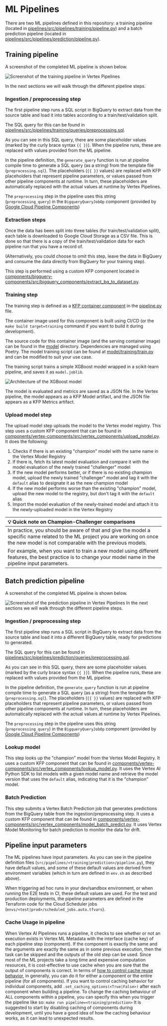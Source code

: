<!-- 
Copyright 2022 Google LLC

Licensed under the Apache License, Version 2.0 (the "License");
you may not use this file except in compliance with the License.
You may obtain a copy of the License at

    https://www.apache.org/licenses/LICENSE-2.0

Unless required by applicable law or agreed to in writing, software
distributed under the License is distributed on an "AS IS" BASIS,
WITHOUT WARRANTIES OR CONDITIONS OF ANY KIND, either express or implied.
See the License for the specific language governing permissions and
limitations under the License.
 -->
# ML Pipelines

There are two ML pipelines defined in this repository: a training pipeline (located in [pipelines/src/pipelines/training/pipeline.py](/pipelines/src/pipelines/training/pipeline.py)) and a batch prediction pipeline (located in [pipelines/src/pipelines/prediction/pipeline.py](/pipelines/src/pipelines/prediction/pipeline.py)).

## Training pipeline

A screenshot of the completed ML pipeline is shown below.

![Screenshot of the training pipeline in Vertex Pipelines](/docs/images/training_pipeline.png)

In the next sections we will walk through the different pipeline steps.

### Ingestion / preprocessing step

The first pipeline step runs a SQL script in BigQuery to extract data from the source table and load it into tables according to a train/test/validation split.

The SQL query for this can be found in [pipelines/src/pipelines/training/queries/preprocessing.sql](/pipelines/src/pipelines/training/queries/preprocessing.sql).

As you can see in this SQL query, there are some placeholder values (marked by the curly brace syntax `{{ }}`). When the pipeline runs, these are replaced with values provided from the ML pipeline.

In the pipeline definition, the `generate_query` function is run at pipeline compile time to generate a SQL query (as a string) from the template file (`preprocessing.sql`). The placeholders (`{{ }}` values) are replaced with KFP placeholders that represent pipeline parameters, or values passed from other pipeline components at runtime. In turn, these placeholders are automatically replaced with the actual values at runtime by Vertex Pipelines.

The `preprocessing` step in the pipeline uses this string (`preprocessing_query`) in the `BigqueryQueryJobOp` component (provided by [Google Cloud Pipeline Components](https://cloud.google.com/vertex-ai/docs/pipelines/components-introduction))

### Extraction steps

Once the data has been split into three tables (for train/test/validation split), each table is downloaded to Google Cloud Storage as a CSV file. This is done so that there is a copy of the train/test/validation data for each pipeline run that you have a record of.

(Alternatively, you could choose to omit this step, leave the data in BigQuery and consume the data directly from BigQuery for your training step).

This step is performed using a custom KFP component located in [components/bigquery-components/src/bigquery_components/extract_bq_to_dataset.py](/components/bigquery-components/src/bigquery_components/extract_bq_to_dataset.py).

### Training step

The training step is defined as a [KFP container component](https://www.kubeflow.org/docs/components/pipelines/v2/components/container-components/) in the [pipeline.py](/pipelines/src/pipelines/training/pipeline.py) file.

The container image used for this component is built using CI/CD (or the `make build target=training` command if you want to build it during development).

The source code for this container image (and the serving container image) can be found in the [model](/model/) directory. Dependencies are managed using Poetry. The model training script can be found at [model/training/train.py](/model/training/train.py) and can be modified to suit your use case.

The training script trains a simple XGBoost model wrapped in a scikit-learn pipeline, and saves it as `model.joblib`.

![Architecture of the XGBoost model](/docs/images/xgboost_architecture.png)

The model is evaluated and metrics are saved as a JSON file. In the Vertex pipeline, the model appears as a KFP Model artifact, and the JSON file appears as a KFP Metrics artifact.

### Upload model step

The upload model step uploads the model to the Vertex model registry. This step uses a custom KFP component that can be 
found in [components/vertex-components/src/vertex_components/upload_model.py](/components/vertex-components/src/vertex_components/upload_model.py). It does the following:

1. Checks if there is an existing "champion" model with the same name in the Vertex Model Registry
1. If there is, fetch its latest model evaluation and compare it with the model evaluation of the newly trained "challenger" model
1. If the new model performs better, or if there is no existing champion model, upload the newly trained "challenger" model and tag it with the `default` alias to designate it as the new champion model
1. If the new model performs worse than the existing "champion" model, upload the new model to the registry, but don't tag it with the `default` alias
1. Import the model evaluation of the newly-trained model and attach it to the newly-uploaded model in the Vertex Registry

| :bulb: Quick note on Champion-Challenger comparisons    |
|:-------------------|
| In practice, you should be aware of that and give the model a specific name related to the ML project you are working on once the new model is not comparable with the previous models. 
For example, when you want to train a new model using different features, the best practice is to change your model name in the pipeline input parameters. |

## Batch prediction pipeline

A screenshot of the completed ML pipeline is shown below.

![Screenshot of the prediction pipeline in Vertex Pipelines](/docs/images/prediction_pipeline.png)
In the next sections we will walk through the different pipeline steps.

### Ingestion / preprocessing step

The first pipeline step runs a SQL script in BigQuery to extract data from the source table and load it into a different BigQuery table, ready for predictions to generated.

The SQL query for this can be found in [pipelines/src/pipelines/prediction/queries/preprocessing.sql](/pipelines/src/pipelines/prediction/queries/preprocessing.sql).

As you can see in this SQL query, there are some placeholder values (marked by the curly brace syntax `{{ }}`). When the pipeline runs, these are replaced with values provided from the ML pipeline.

In the pipeline definition, the `generate_query` function is run at pipeline compile time to generate a SQL query (as a string) from the template file (`preprocessing.sql`). The placeholders (`{{ }}` values) are replaced with KFP placeholders that represent pipeline parameters, or values passed from other pipeline components at runtime. In turn, these placeholders are automatically replaced with the actual values at runtime by Vertex Pipelines.

The `preprocessing` step in the pipeline uses this string (`preprocessing_query`) in the `BigqueryQueryJobOp` component (provided by [Google Cloud Pipeline Components](https://cloud.google.com/vertex-ai/docs/pipelines/components-introduction))

### Lookup model

This step looks up the "champion" model from the Vertex Model Registry. It uses a custom KFP component that can be found in [components/vertex-components/src/vertex_components/lookup_model.py](/components/vertex-components/src/vertex_components/lookup_model.py). It uses the Vertex AI Python SDK to list models with a given model name and retrieve the model version that uses the `default` alias, indicating that it is the "champion" model.

### Batch Prediction

This step submits a Vertex Batch Prediction job that generates predictions from the BigQuery table from the ingestion/preprocessing step. It uses a custom KFP component that can be found in [components/vertex-components/src/vertex_components/model_batch_predict.py](/components/vertex-components/src/vertex_components/model_batch_predict.py). It uses Vertex Model Monitoring for batch prediction to monitor the data for drift.

## Pipeline input parameters

The ML pipelines have input parameters. As you can see in the pipeline definition files (`src/pipelines/<training|prediction>/pipeline.py`), they have default values, and some of these default values are derived from environment variables (which in turn are defined in `env.sh` as described above).

When triggering ad hoc runs in your dev/sandbox environment, or when running the E2E tests in CI, these default values are used. For the test and production deployments, the pipeline parameters are defined in the Terraform code for the Cloud Scheduler jobs (`envs/<test|prod>/scheduled_jobs.auto.tfvars`).

### Cache Usage in pipeline

When Vertex AI Pipelines runs a pipeline, it checks to see whether or not an execution exists in Vertex ML Metadata with the interface (cache key) of each pipeline step (component).
If the component is exactly the same and the arguments are exactly the same as in some previous execution, then the task can be skipped and the outputs of the old step can be used. 
Since most of the ML projects take a long time and expensive computation resources, it is cost-effective to use cache when you are sure that the output of components is correct. 
In terms of [how to control cache reuse behavior](https://cloud.google.com/vertex-ai/docs/pipelines/configure-caching), in generally, you can do it for either a component or the entire pipeline (for all components). 
If you want to control caching behavior for individual components, add `.set_caching_options(<True|False>)` after each component when building a pipeline.
To change the caching behaviour of ALL components within a pipeline, you can specify this when you trigger the pipeline like so: `make run pipeline=<training|prediction>`
It is suggested to start by disabling caching of components during development, until you have a good idea of how the caching behaviour works, as it can lead to unexpected results.
